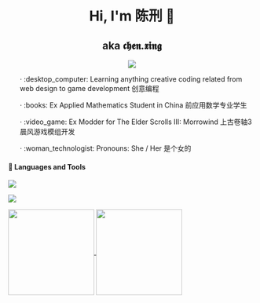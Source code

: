 <h1 align="center">Hi, I'm 陈刑 👋</h1>
<h2 align="center">aka 𝖈𝖍𝖊𝖓.𝖝𝖎𝖓𝖌</h2>

<div>
  <div align="center">
    <a href="https://hits.seeyoufarm.com">
      <img src="https://hits.seeyoufarm.com/api/count/incr/badge.svg?url=https%3A%2F%2Fgithub.com%2Fdev-chenxing%2Fhit-counter&count_bg=%23C4B798&title_bg=%23303030&icon=&icon_color=%23E7E7E7&title=Profile+views&edge_flat=false"/>
    </a>
  </div>

  <ul>· :desktop_computer: Learning anything creative coding related from web design to game development 创意编程</ul>
  <ul>· :books: Ex Applied Mathematics Student in China 前应用数学专业学生</ul>
  <ul>· :video_game: Ex Modder for The Elder Scrolls III: Morrowind 上古卷轴3晨风游戏模组开发</ul>
  <ul>· :woman_technologist: Pronouns: She / Her 是个女的</ul>
</div>

#### :wrench: Languages and Tools

![](https://skillicons.dev/icons?i=py,html,css,sass,js,nodejs,ruby,bash,lua&theme=light)

![](https://skillicons.dev/icons?i=git,githubactions,linux,ubuntu,vscode,sublime&theme=light)

<div>
  <a href="https://github.com/dev-chenxing">
    <img align="center" height=175 src="https://github-readme-stats.vercel.app/api?username=dev-chenxing&show_icons=true&line_height=24&theme=shadow_red" />
  </a>
  
  <a href="https://github.com/dev-chenxing?tab=repositories">
    <img align="center" height=175 src="https://github-readme-stats.vercel.app/api/top-langs/?username=dev-chenxing&theme=shadow_red&layout=compact&langs_count=8&hide=makefile,batchfile" />
  </a>
</div>
